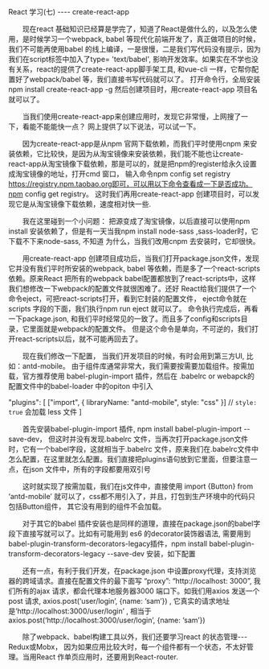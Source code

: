  React 学习(七) ---- create-react-app

　　现在react 基础知识已经算是学完了，知道了React是做什么的，以及怎么使用，是时候学习一个webpack, babel 等现代化前端开发了，真正做项目的时候，我们不可能再使用babel 的线上编译，一是很慢，二是我们写代码没有提示，因为我们在script标签中加入了type= 'text/babel', 影响开发效率。如果实在不学也没有关系，react的提供了create-react-app脚手架工具,  和vue-cli 一样，它帮你配置好了webpack/babel 等，我们直接书写代码就可以了。 打开命令行，全局安装npm install create-react-app -g 然后创建项目时，用create-react-app  项目名就可以了。

　　当我们使用create-react-app来创建应用时，发现它非常慢，上网搜了一下，看能不能能快一点？ 网上提供了以下说法，可以试一下。

　　因为create-react-app是从npm 官网下载依赖，而我们平时使用cnpm 来安装依赖，它比较快，是因为从淘宝镜像来安装依赖，我们能不能也让create-react-app从淘宝镜像下载依赖，那是可以的，就是把npm的register给永久设置成淘宝镜像的地址，打开cmd 窗口， 输入命令npm config set registry https://registry.npm.taobao.org即可，可以用以下命令查看成一下是否成功。npm config get registry。 这时我们再用create-react-app 创建项目时，可以发现它是从淘宝镜像下载依赖，速度相对快一些.

　　我在这里碰到一个小问题： 把源变成了淘宝镜像，以后直接可以使用npm install 安装依赖了，但是有一天当我npm install node-sass ,sass-loader时，它下载不下来node-sass, 不知道 为什么，当我们改用cnpm 去安装时，它却很快。

　　用create-react-app 创建项目成功后，当我们打开package.json文件，发现它并没有我们平时所安装的webpack, babel 等依赖，而是多了一个react-scripts 依赖。原来React 把所有的webpack babel配置都放到了react-scripts中，这样我们想修改一下webpack的配置文件就很困难了。还好 React给我们提供了一个命令eject，可把react-scripts打开，看到它封装的配置文件， eject命令就在scripts 字段的下面，我们执行npm run eject 就可以了。 命令执行完成后，再看一下package.json, 和我们平时经常见的一致了。而且多了config和scripts目录，它里面就是webpack的配置文件。 但是这个命令是单向，不可逆的，我们打开react-scripts以后，就不可能再回去了。

　　现在我们修改一下配置， 当我们开发项目的时候，有时会用到第三方UI, 比如：antd-mobile。 由于组件库通常非常大，我们需要按需要加载组件。按需加载，官方推荐使用  babel-plugin-import 插件，然后在 .babelrc or  webapck的配置文件中的babel-loader 中的opiton 中引入

"plugins": [ ["import", { libraryName: "antd-mobile", style: "css" }] // `style: true` 会加载 less 文件 ]

　　首先安装babel-plugin-import 插件,  npm install babel-plugin-import  --save-dev， 但这时并没有发现.babelrc 文件，当再次打开package.json文件时，它有一个babel字段，这就相当于.babelrc 文件，原来我们在.babelrc文件中怎么配置，在这里就怎么配置。我们直接把plugins语句放到它里面，但要注意一点，在json 文件中，所有的字段都要用双引号

　　这时就实现了按需加载，我们在js文件中，直接使用 import {Button} from ‘antd-mobile’ 就可以了，css都不用引入了，并且，打包到生产环境中的代码只包括Button组件， 其它没有用到的组件不会加载。

　　对于其它的babel 插件安装也是同样的道理，直接在package.json的babel字段下直接写就可以了。比如有可能用到 es6 的decorator装饰器语法, 需要用到babel-plugin-transform-decorators-legacy插件，npm install babel-plugin-transform-decorators-legacy --save-dev 安装，如下配置

　　还有一点，有利于我们开发，在package.json 中设置proxy代理，支持浏览器的跨域请求。直接在配置文件的最下面写 “proxy”: “http://localhost: 3000”,  我们所有的ajax 请求，都会代理本地服务器3000 端口下。如我们用axios 发送一个post 请求, axios.post(‘user/login’, {name: ‘sam’}) , 它真实的请求地址是’http://localhost:3000/user/login’ , 相当于axios.post(‘http://localhost:3000/user/login’, {name: ‘sam’}) 

　　除了webpack、babel构建工具以外，我们还要学习react 的状态管理---Redux或Mobx， 因为如果应用比较大时，每一个组件都有一个状态，不太好管理。当用React 作单页应用时，还要用到React-router.